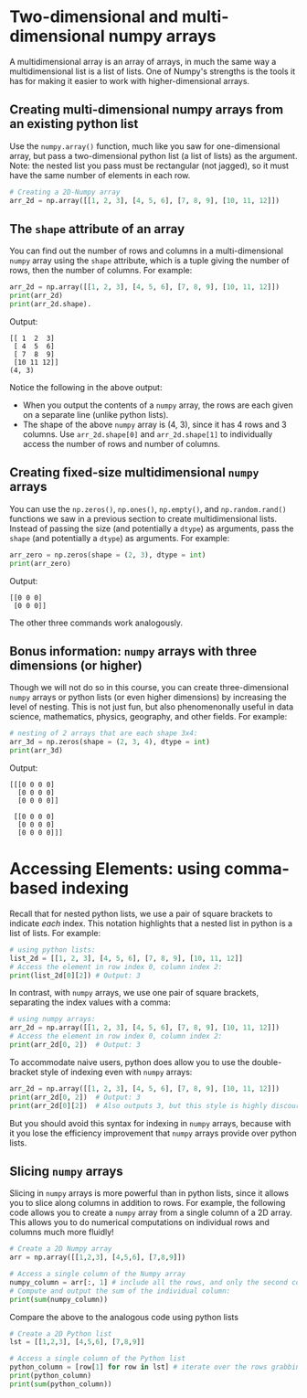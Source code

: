 # Two-dimensional and multi-dimensional numpy arrays

A multidimensional array is an array of arrays, in much the same way a multidimensional list is a list of lists. One of Numpy's strengths is the tools it has for making it easier to work with higher-dimensional arrays.

## Creating multi-dimensional numpy arrays from an existing python list

Use the `numpy.array()` function, much like you saw for one-dimensional array, but pass a two-dimensional python list (a list of lists) as the argument. Note: the nested list you pass must be rectangular (not jagged), so it must have the same number of elements in each row.

```python
# Creating a 2D-Numpy array
arr_2d = np.array([[1, 2, 3], [4, 5, 6], [7, 8, 9], [10, 11, 12]])
```

## The `shape` attribute of an array

 You can find out the number of rows and columns in a multi-dimensional `numpy` array using the `shape` attribute, which is a tuple giving the number of rows, then the number of columns. For example:
 ```python
 arr_2d = np.array([[1, 2, 3], [4, 5, 6], [7, 8, 9], [10, 11, 12]])
 print(arr_2d)
 print(arr_2d.shape).
 ```
Output:
```
[[ 1  2  3]
 [ 4  5  6]
 [ 7  8  9]
 [10 11 12]]
(4, 3)
```
Notice the following in the above output:
* When you output the contents of a `numpy` array, the rows are each given on a separate line (unlike python lists).
* The shape of the above `numpy` array is (4, 3), since it has 4 rows and 3 columns. Use `arr_2d.shape[0]` and `arr_2d.shape[1]` to individually access the number of rows and number of columns.

## Creating fixed-size multidimensional `numpy` arrays

You can use the `np.zeros()`, `np.ones()`, `np.empty()`, and `np.random.rand()` functions we saw in a previous section to create multidimensional lists. Instead of passing the size (and potentially a `dtype`) as arguments, pass the `shape` (and potentially a `dtype`) as arguments. For example:

```python
arr_zero = np.zeros(shape = (2, 3), dtype = int)
print(arr_zero)
```
Output:
```
[[0 0 0]
 [0 0 0]]
 ```
 The other three commands work analogously.

## Bonus information: `numpy` arrays with three dimensions (or higher)

Though we will not do so in this course, you can create three-dimensional `numpy` arrays or python lists (or even higher dimensions) by increasing the level of nesting. This is not just fun, but also phenomenonally useful in data science, mathematics, physics, geography, and other fields. For example:
```python
# nesting of 2 arrays that are each shape 3x4:
arr_3d = np.zeros(shape = (2, 3, 4), dtype = int)
print(arr_3d)
```
Output:
```
[[[0 0 0 0]
  [0 0 0 0]
  [0 0 0 0]]

 [[0 0 0 0]
  [0 0 0 0]
  [0 0 0 0]]]
```

# Accessing Elements: using comma-based indexing

Recall that for nested python lists, we use a pair of square brackets to indicate *each* index. This notation highlights that a nested list in python is a list of lists.
For example:

```python
# using python lists:
list_2d = [[1, 2, 3], [4, 5, 6], [7, 8, 9], [10, 11, 12]]
# Access the element in row index 0, column index 2:
print(list_2d[0][2]) # Output: 3
```

In contrast, with `numpy` arrays, we use one pair of square brackets, separating the index values with a comma:
```python
# using numpy arrays:
arr_2d = np.array([[1, 2, 3], [4, 5, 6], [7, 8, 9], [10, 11, 12]])
# Access the element in row index 0, column index 2:
print(arr_2d[0, 2])  # Output: 3
```

To accommodate naive users, python does allow you to use the double-bracket style of indexing even with `numpy` arrays:
```python
arr_2d = np.array([[1, 2, 3], [4, 5, 6], [7, 8, 9], [10, 11, 12]])
print(arr_2d[0, 2])  # Output: 3
print(arr_2d[0][2])  # Also outputs 3, but this style is highly discouraged
```
But you should avoid this syntax for indexing in `numpy` arrays, because with it you lose the efficiency improvement that `numpy` arrays provide over python lists.

## Slicing `numpy` arrays

Slicing in `numpy` arrays is more powerful than in python lists, since it allows you to slice along columns in addition to rows. For example, the following code allows you to create a `numpy` array from a single column of a 2D array. This allows you to do numerical computations on individual rows and columns much more fluidly!

```python
# Create a 2D Numpy array
arr = np.array([[1,2,3], [4,5,6], [7,8,9]])

# Access a single column of the Numpy array
numpy_column = arr[:, 1] # include all the rows, and only the second column (index 1 column)
# Compute and output the sum of the individual column:
print(sum(numpy_column))
```

Compare the above to the analogous code using python lists
```python
# Create a 2D Python list
lst = [[1,2,3], [4,5,6], [7,8,9]]

# Access a single column of the Python list
python_column = [row[1] for row in lst] # iterate over the rows grabbing the second column
print(python_column)
print(sum(python_column))
```


